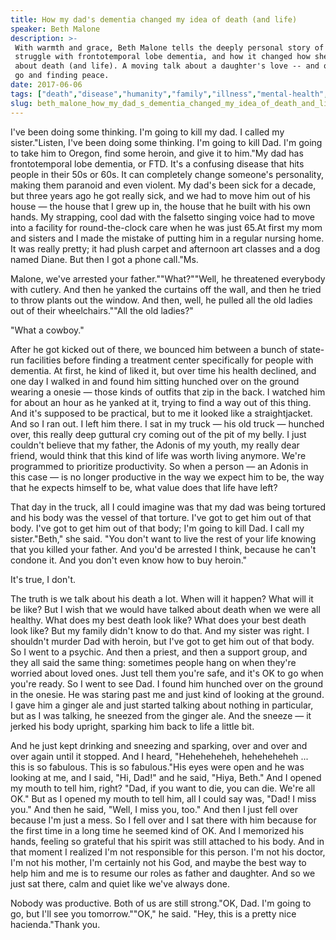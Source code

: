 ```yaml
---
title: How my dad's dementia changed my idea of death (and life)
speaker: Beth Malone
description: >-
 With warmth and grace, Beth Malone tells the deeply personal story of her dad's
 struggle with frontotemporal lobe dementia, and how it changed how she thinks
 about death (and life). A moving talk about a daughter's love -- and of letting
 go and finding peace.
date: 2017-06-06
tags: ["death","disease","humanity","family","illness","mental-health","life","ted-residency","personal-growth"]
slug: beth_malone_how_my_dad_s_dementia_changed_my_idea_of_death_and_life
---
```


I've been doing some thinking. I'm going to kill my dad. I called my sister."Listen, I've
been doing some thinking. I'm going to kill Dad. I'm going to take him to Oregon, find
some heroin, and give it to him."My dad has frontotemporal lobe dementia, or FTD. It's a
confusing disease that hits people in their 50s or 60s. It can completely change someone's
personality, making them paranoid and even violent. My dad's been sick for a decade, but
three years ago he got really sick, and we had to move him out of his house — the house
that I grew up in, the house that he built with his own hands. My strapping, cool dad with
the falsetto singing voice had to move into a facility for round-the-clock care when he
was just 65.At first my mom and sisters and I made the mistake of putting him in a regular
nursing home. It was really pretty; it had plush carpet and afternoon art classes and a
dog named Diane. But then I got a phone call."Ms.

Malone, we've arrested your father.""What?""Well, he threatened everybody with cutlery.
And then he yanked the curtains off the wall, and then he tried to throw plants out the
window. And then, well, he pulled all the old ladies out of their wheelchairs.""All the
old ladies?"

"What a cowboy."

After he got kicked out of there, we bounced him between a bunch of state-run facilities
before finding a treatment center specifically for people with dementia. At first, he kind
of liked it, but over time his health declined, and one day I walked in and found him
sitting hunched over on the ground wearing a onesie — those kinds of outfits that zip in
the back. I watched him for about an hour as he yanked at it, trying to find a way out of
this thing. And it's supposed to be practical, but to me it looked like a straightjacket.
And so I ran out. I left him there. I sat in my truck — his old truck — hunched over, this
really deep guttural cry coming out of the pit of my belly. I just couldn't believe that
my father, the Adonis of my youth, my really dear friend, would think that this kind of
life was worth living anymore. We're programmed to prioritize productivity. So when a
person — an Adonis in this case — is no longer productive in the way we expect him to be,
the way that he expects himself to be, what value does that life have left?

That day in the truck, all I could imagine was that my dad was being tortured and his body
was the vessel of that torture. I've got to get him out of that body. I've got to get him
out of that body; I'm going to kill Dad. I call my sister."Beth," she said. "You don't want
to live the rest of your life knowing that you killed your father. And you'd be arrested I
think, because he can't condone it. And you don't even know how to buy
heroin."

It's true, I don't.

The truth is we talk about his death a lot. When will it happen? What will it be like? But
I wish that we would have talked about death when we were all healthy. What does my best
death look like? What does your best death look like? But my family didn't know to do
that. And my sister was right. I shouldn't murder Dad with heroin, but I've got to get him
out of that body. So I went to a psychic. And then a priest, and then a support group, and
they all said the same thing: sometimes people hang on when they're worried about loved
ones. Just tell them you're safe, and it's OK to go when you're ready. So I went to see
Dad. I found him hunched over on the ground in the onesie. He was staring past me and just
kind of looking at the ground. I gave him a ginger ale and just started talking about
nothing in particular, but as I was talking, he sneezed from the ginger ale. And the
sneeze — it jerked his body upright, sparking him back to life a little
bit.

And he just kept drinking and sneezing and sparking, over and over and over again until it
stopped. And I heard, "Heheheheheh, heheheheheh ... this is so fabulous. This is so
fabulous."His eyes were open and he was looking at me, and I said, "Hi, Dad!" and he said,
"Hiya, Beth." And I opened my mouth to tell him, right? "Dad, if you want to die, you can
die. We're all OK." But as I opened my mouth to tell him, all I could say was, "Dad! I
miss you." And then he said, "Well, I miss you, too." And then I just fell over because
I'm just a mess. So I fell over and I sat there with him because for the first time in a
long time he seemed kind of OK. And I memorized his hands, feeling so grateful that his
spirit was still attached to his body. And in that moment I realized I'm not responsible
for this person. I'm not his doctor, I'm not his mother, I'm certainly not his God, and
maybe the best way to help him and me is to resume our roles as father and daughter. And so
we just sat there, calm and quiet like we've always done.

Nobody was productive. Both of us are still strong."OK, Dad. I'm going to go, but I'll see
you tomorrow.""OK," he said. "Hey, this is a pretty nice hacienda."Thank
you.

<!--
ad_duration=3.33
comment_count=23
event="TED Residency"
external_start_time=0
has_talk_citation=0
intro_duration=11.82
is_subtitle_required="False"
is_talk_featured="True"
language="en"
language_swap="False"
native_language="en"
number_of_related_talks=6
number_of_speakers=1
number_of_subtitled_videos=31
number_of_tags=9
number_of_talk_download_languages=31
number_of_talk_more_resources=1
number_of_talk_recommendations=1
number_of_talks_take_actions=0
post_ad_duration=0.83
published_timestamp="2017-11-16 16:01:08"
recording_date="2017-06-06"
speaker_description="Social entrepreneur, artist"
speaker_is_published=1
speaker_name="Beth Malone"
talk_name="How my dad's dementia changed my idea of death (and life)"
talk_recommendations_blurb="Check out these additional resources, curated by Beth Malone"
talks_tags=["death","disease","humanity","family","illness","mental-health","life","ted-residency","personal-growth"]
talks_take_action=[]
url_audio="https://download.ted.com/talks/BethMalone_2017S.mp3?apikey=acme-roadrunner"
url_photo_speaker="https://pe.tedcdn.com/images/ted/b2690f8fdb99cd2fe608743709e075693266eae2_254x191.jpg"
url_photo_talk="https://s3.amazonaws.com/talkstar-photos/uploads/fc69aa6d-cee5-439f-ae42-2384cdb85d78/BethMalone_2017S-embed.jpg"
url_webpage="https://www.ted.com/talks/beth_malone_how_my_dad_s_dementia_changed_my_idea_of_death_and_life"
video_type_name="TED Stage Talk"
-->